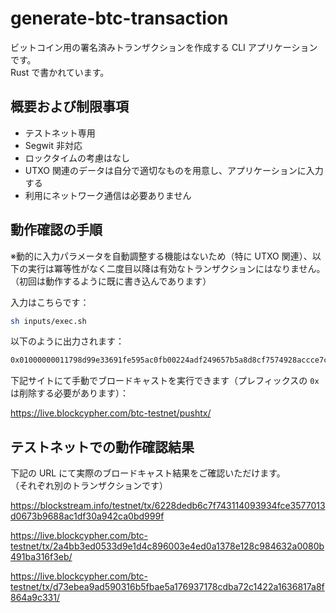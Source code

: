 # generate-btc-transaction

ビットコイン用の署名済みトランザクションを作成する CLI アプリケーションです。  
Rust で書かれています。

## 概要および制限事項

- テストネット専用
- Segwit 非対応
- ロックタイムの考慮はなし
- UTXO 関連のデータは自分で適切なものを用意し、アプリケーションに入力する
- 利用にネットワーク通信は必要ありません

## 動作確認の手順

※動的に入力パラメータを自動調整する機能はないため（特に UTXO 関連）、以下の実行は冪等性がなく二度目以降は有効なトランザクションにはなりません。  
（初回は動作するように既に書き込んであります）

入力はこちらです：

```sh
sh inputs/exec.sh
```

以下のように出力されます：

```txt
0x01000000011798d99e33691fe595ac0fb00224adf249657b5a8d8cf7574928accce7c4d70e010000006a473044022053f663276bf1673a32f55d213428983d5fdfa7146ac3884439475ee90257c21b02206b1ecc97e8601a67eaf13067a70386737b0f7d59b7e44817d927db17829275b301210303998660a6a026b2f8aa72d37a077b6a76b282b2d5b73fc582fdc274f66fa5bcffffffff0264000000000000001976a914a997f6d478624028ea1f36082e7ceb5d79d7567188acd41d0000000000001976a9143d927250d4a4744f5f99b499f750d85054dbf9fc88ac00000000
```

下記サイトにて手動でブロードキャストを実行できます（プレフィックスの `0x` は削除する必要があります）：

https://live.blockcypher.com/btc-testnet/pushtx/

## テストネットでの動作確認結果

下記の URL にて実際のブロードキャスト結果をご確認いただけます。  
（それぞれ別のトランザクションです）

https://blockstream.info/testnet/tx/6228dedb6c7f743114093934fce3577013d0673b9688ac1df30a942ca0bd999f

https://live.blockcypher.com/btc-testnet/tx/2a4bb3ed0533d9e1d4c896003e4ed0a1378e128c984632a0080b491ba316f3eb/

https://live.blockcypher.com/btc-testnet/tx/d73ebea9ad590316b5fbae5a176937178cdba72c1422a1636817a8f864a9c331/

